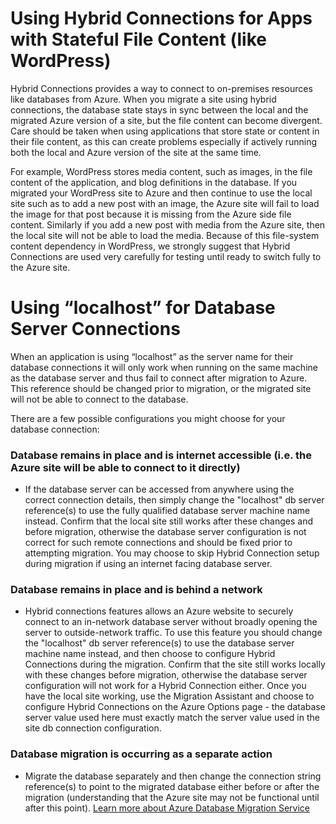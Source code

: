# Using Hybrid Connections for Apps with Stateful File Content (like WordPress)
Hybrid Connections provides a way to connect to on-premises resources like databases from Azure. When you migrate a site using hybrid connections, the database state stays in sync between the local and the migrated Azure version of a site, but the file content can become divergent. Care should be taken when using applications that store state or content in their file content, as this can create problems especially if actively running both the local and Azure version of the site at the same time. 
 
For example, WordPress stores media content, such as images, in the file content of the application, and blog definitions in the database. If you migrated your WordPress site to Azure and then continue to use the local site such as to add a new post with an image, the Azure site will fail to load the image for that post because it is missing from the Azure side file content. Similarly if you add a new post with media from the Azure site, then the local site will not be able to load the media. Because of this file-system content dependency in WordPress, we strongly suggest that Hybrid Connections are used very carefully for testing until ready to switch fully to the Azure site.


# Using “localhost” for Database Server Connections
When an application is using “localhost” as the server name for their database connections it will only work when running on the same machine as the database server and thus fail to connect after migration to Azure. This reference should be changed prior to migration, or the migrated site will not be able to connect to the database.
 
There are a few possible configurations you might choose for your database connection:
### Database remains in place and is internet accessible (i.e. the Azure site will be able to connect to it directly)
* If the database server can be accessed from anywhere using the correct connection details, then simply change the "localhost" db server reference(s) to use the fully qualified database server machine name instead. Confirm that the local site still works after these changes and before migration, otherwise the database server configuration is not correct for such remote connections and should be fixed prior to attempting migration. You may choose to skip Hybrid Connection setup during migration if using an internet facing database server.
### Database remains in place and is behind a network
* Hybrid connections features allows an Azure website to securely connect to an in-network database server without broadly opening the server to outside-network traffic. To use this feature you should change the "localhost" db server reference(s) to use the database server machine name instead, and then choose to configure Hybrid Connections during the migration. Confirm that the site still works locally with these changes before migration, otherwise the database server configuration will not work for a Hybrid Connection either. Once you have the local site working, use the Migration Assistant and choose to configure Hybrid Connections on the Azure Options page - the database server value used here must exactly match the server value used in the site db connection configuration.
### Database migration is occurring as a separate action
* Migrate the database separately and then change the connection string reference(s) to point to the migrated database either before or after the migration (understanding that the Azure site may not be functional until after this point). [Learn more about Azure Database Migration Service](https://azure.microsoft.com/en-us/services/database-migration/)